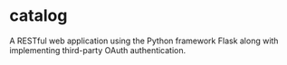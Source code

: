 # catalog
A RESTful web application using the Python framework Flask along with implementing third-party OAuth authentication.
